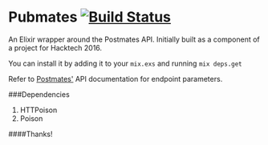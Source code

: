 # Pubmates [![Build Status](https://travis-ci.org/royels/Pubmates.svg?branch=master)](https://travis-ci.org/royels/Pubmates)


An Elixir wrapper around the Postmates API. Initially built as a component of a project for Hacktech 2016.

You can install it by adding it to your `mix.exs` and running `mix deps.get`

Refer to [Postmates'](https://postmates.com/developer/docs/endpoints#create_delivery) API documentation for endpoint parameters.


###Dependencies
1. HTTPoison
2. Poison

####Thanks!
